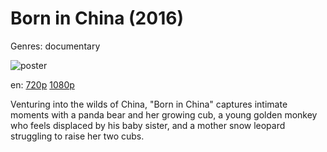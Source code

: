 # Born in China (2016)

Genres: documentary

![poster](http://image.tmdb.org/t/p/w500/7oOHmp6SwuLmVEpdDInm14OmlzL.jpg)

en:
  [720p](magnet:?xt=urn:btih:B87049C2E9F6FC0107F6A335FF01DBD01486FC3B&tr=udp://glotorrents.pw:6969/announce&tr=udp://tracker.opentrackr.org:1337/announce&tr=udp://torrent.gresille.org:80/announce&tr=udp://tracker.openbittorrent.com:80&tr=udp://tracker.coppersurfer.tk:6969&tr=udp://tracker.leechers-paradise.org:6969&tr=udp://p4p.arenabg.ch:1337&tr=udp://tracker.internetwarriors.net:1337)
  [1080p](magnet:?xt=urn:btih:963A709E0EB3C2EC99CC3410E1AD9A290AFDBD4F&tr=udp://glotorrents.pw:6969/announce&tr=udp://tracker.opentrackr.org:1337/announce&tr=udp://torrent.gresille.org:80/announce&tr=udp://tracker.openbittorrent.com:80&tr=udp://tracker.coppersurfer.tk:6969&tr=udp://tracker.leechers-paradise.org:6969&tr=udp://p4p.arenabg.ch:1337&tr=udp://tracker.internetwarriors.net:1337)
  


Venturing into the wilds of China, "Born in China" captures intimate moments with a panda bear and her growing cub, a young golden monkey who feels displaced by his baby sister, and a mother snow leopard struggling to raise her two cubs.